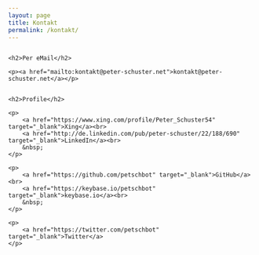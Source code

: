 ```yaml
---
layout: page
title: Kontakt
permalink: /kontakt/
---
```


<div class="post-content-col-1 column">

	<h2>Per eMail</h2>

	<p><a href="mailto:kontakt@peter-schuster.net">kontakt@peter-schuster.net</a></p>

</div>

<div class="post-content-col-2 column">

	<h2>Profile</h2>

	<p>
		<a href="https://www.xing.com/profile/Peter_Schuster54" target="_blank">Xing</a><br>
		<a href="http://de.linkedin.com/pub/peter-schuster/22/188/690" target="_blank">LinkedIn</a><br>
		&nbsp;
	</p>

	<p>
		<a href="https://github.com/petschbot" target="_blank">GitHub</a><br>
		<a href="https://keybase.io/petschbot" target="_blank">keybase.io</a><br>
		&nbsp;
	</p>
	
	<p>
		<a href="https://twitter.com/petschbot" target="_blank">Twitter</a>
	</p>

</div>



